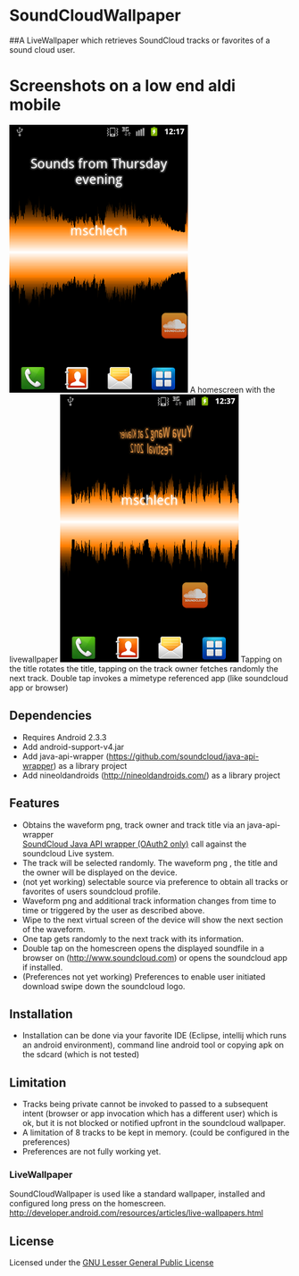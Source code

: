 SoundCloudWallpaper
===================
##A LiveWallpaper which retrieves SoundCloud tracks or favorites of a sound cloud user. 


# Screenshots on a low end aldi mobile
![HomeScreen](https://github.com/mschlech/SoundCloudWallpaper/raw/master/pics/soundcloudwallpaper1.png)
A homescreen with the livewallpaper
![HomeScreen surfing on soundcloud wave](https://github.com/mschlech/SoundCloudWallpaper/raw/master/pics/soundcloudpressbelowTitle.png)
Tapping on the title rotates the title, tapping on the track owner fetches randomly the next track. Double tap invokes 
a mimetype referenced app (like soundcloud app or browser)
 
 
 
## Dependencies
 * Requires Android 2.3.3 
 * Add android-support-v4.jar
 * Add java-api-wrapper (https://github.com/soundcloud/java-api-wrapper) as a library project
 * Add nineoldandroids (http://nineoldandroids.com/) as a library project

## Features
 
 * Obtains the waveform png, track owner and track title via an java-api-wrapper  
   [SoundCloud Java API wrapper (OAuth2 only)](https://github.com/soundcloud/java-api-wrapper) call against the soundcloud Live system.
 * The track will be selected randomly. The waveform png , the title and the owner will be displayed on the device.
 * (not yet working) selectable source via preference to obtain all tracks or favorites of users soundcloud profile. 
 * Waveform png and additional track information changes from time to time or triggered by the user as described above. 
 * Wipe to the next virtual screen of the device will show the next section of the waveform.
 * One tap gets randomly to the next track with its information.
 * Double tap on the homescreen opens the displayed soundfile in a browser on (http://www.soundcloud.com)
   or opens the soundcloud app if installed.
 * (Preferences not yet working) Preferences to enable user initiated download swipe down the soundcloud logo.
 

## Installation
 * Installation can be done via your favorite IDE (Eclipse, intellij which runs an android environment),
   command line android tool or copying apk on the sdcard (which is not tested)
 
## Limitation
 * Tracks being private cannot be invoked to passed to a subsequent intent (browser or app invocation which has a different user) which is ok, but it is not 
   blocked or notified upfront in the soundcloud wallpaper.
 * A limitation of 8 tracks to be kept in memory. (could be configured in the preferences)
 * Preferences are not fully working yet. 

### LiveWallpaper

SoundCloudWallpaper is used like a standard wallpaper, installed and configured long press on the homescreen.
<http://developer.android.com/resources/articles/live-wallpapers.html>

## License

Licensed under the [GNU Lesser General Public License ](http://www.gnu.org/licenses/lgpl-3.0-standalone.html)
